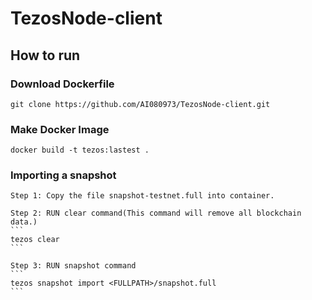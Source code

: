 # TezosNode-client

## How to run

### Download Dockerfile

```
git clone https://github.com/AI080973/TezosNode-client.git 
```

### Make Docker Image

```
docker build -t tezos:lastest .
```

### Importing a snapshot

    Step 1: Copy the file snapshot-testnet.full into container.
	
	Step 2: RUN clear command(This command will remove all blockchain data.)
	```
	tezos clear
	```
	
	Step 3: RUN snapshot command
	```
	tezos snapshot import <FULLPATH>/snapshot.full
	```